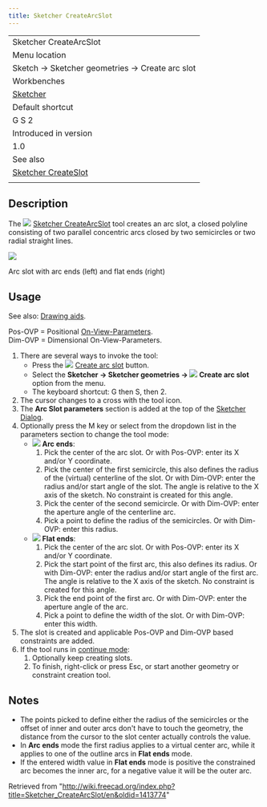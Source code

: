 ```yaml
---
title: Sketcher CreateArcSlot
---
```


|                                                                   |
| ----------------------------------------------------------------- |
| Sketcher CreateArcSlot                                            |
| Menu location                                                     |
| Sketch → Sketcher geometries → Create arc slot                    |
| Workbenches                                                       |
| [Sketcher](/Sketcher_Workbench "Sketcher Workbench")              |
| Default shortcut                                                  |
| G S 2                                                             |
| Introduced in version                                             |
| 1.0                                                               |
| See also                                                          |
| [Sketcher CreateSlot](/Sketcher_CreateSlot "Sketcher CreateSlot") |
|                                                                   |

## Description

The ![](/images/Sketcher_CreateArcSlot.svg) [Sketcher CreateArcSlot](/Sketcher_CreateArcSlot "Sketcher CreateArcSlot") tool creates an arc slot, a closed polyline consisting of two parallel concentric arcs closed by two semicircles or two radial straight lines.

![](/images/Sketcher_CreateArcSlot_Example.png)

Arc slot with arc ends (left) and flat ends (right)

## Usage

See also: [Drawing aids](/Sketcher_Workbench#Drawing_aids "Sketcher Workbench").

Pos-OVP = Positional [On-View-Parameters](/Sketcher_Preferences#General "Sketcher Preferences").  
Dim-OVP = Dimensional On-View-Parameters.

1. There are several ways to invoke the tool:
   - Press the ![](/images/Sketcher_CreateArcSlot.svg) [Create arc slot](/Sketcher_CreateArcSlot "Sketcher CreateArcSlot") button.
   - Select the **Sketcher → Sketcher geometries → ![](/images/Sketcher_CreateArcSlot.svg) Create arc slot** option from the menu.
   - The keyboard shortcut: G then S, then 2.
2. The cursor changes to a cross with the tool icon.
3. The **Arc Slot parameters** section is added at the top of the [Sketcher Dialog](/Sketcher_Dialog "Sketcher Dialog").
4. Optionally press the M key or select from the dropdown list in the parameters section to change the tool mode:
   - ![](/images/Sketcher_CreateArcSlot.svg) **Arc ends**:
     1. Pick the center of the arc slot. Or with Pos-OVP: enter its X and/or Y coordinate.
     2. Pick the center of the first semicircle, this also defines the radius of the (virtual) centerline of the slot. Or with Dim-OVP: enter the radius and/or start angle of the slot. The angle is relative to the X axis of the sketch. No constraint is created for this angle.
     3. Pick the center of the second semicircle. Or with Dim-OVP: enter the aperture angle of the centerline arc.
     4. Pick a point to define the radius of the semicircles. Or with Dim-OVP: enter this radius.
   - ![](/images/Sketcher_CreateRectangleSlot.svg) **Flat ends**:
     1. Pick the center of the arc slot. Or with Pos-OVP: enter its X and/or Y coordinate.
     2. Pick the start point of the first arc, this also defines its radius. Or with Dim-OVP: enter the radius and/or start angle of the first arc. The angle is relative to the X axis of the sketch. No constraint is created for this angle.
     3. Pick the end point of the first arc. Or with Dim-OVP: enter the aperture angle of the arc.
     4. Pick a point to define the width of the slot. Or with Dim-OVP: enter this width.
5. The slot is created and applicable Pos-OVP and Dim-OVP based constraints are added.
6. If the tool runs in [continue mode](/Sketcher_Workbench#Continue_modes "Sketcher Workbench"):
   1. Optionally keep creating slots.
   2. To finish, right-click or press Esc, or start another geometry or constraint creation tool.

## Notes

- The points picked to define either the radius of the semicircles or the offset of inner and outer arcs don't have to touch the geometry, the distance from the cursor to the slot center actually controls the value.
- In **Arc ends** mode the first radius applies to a virtual center arc, while it applies to one of the outline arcs in **Flat ends** mode.
- If the entered width value in **Flat ends** mode is positive the constrained arc becomes the inner arc, for a negative value it will be the outer arc.

Retrieved from "<http://wiki.freecad.org/index.php?title=Sketcher_CreateArcSlot/en&oldid=1413774>"
